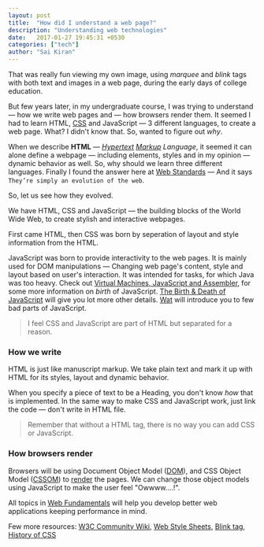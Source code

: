 ```yaml
---
layout: post
title:  "How did I understand a web page?"
description: "Understanding web technologies"
date:   2017-01-27 19:45:31 +0530
categories: ["tech"]
author: "Sai Kiran"
---
```


That was really fun viewing my own image, using *marquee* and *blink* tags with both text and images 
in a web page, during the early days of college education.

But few years later, in my undergraduate course, I was trying to understand &mdash; 
how we write web pages and &mdash; how browsers render them.
It seemed I had to learn HTML, [CSS][] and JavaScript &mdash; 3 different 
languages, to create a web page. What? I didn't know that. So, wanted to 
figure out *why*.

When we describe **HTML** &mdash; *[Hypertext][] [Markup][] Language*, it 
seemed it can alone define a webpage &mdash; including elements, styles and 
in my opinion &mdash; dynamic behavior as well.
So, why should we learn three different languages. Finally I found the answer 
here at [Web Standards][] &mdash; And it says `They’re simply an evolution of the web`.

So, let us see how they evolved.

We have HTML, CSS and JavaScript &mdash; the building blocks of 
the World Wide Web, to create stylish and interactive webpages.

First came HTML, then CSS was born by seperation of layout and style information from the HTML.


JavaScript was born to provide interactivity to the web pages. It is mainly used for 
DOM manipulations &mdash; Changing web page's content, style and layout based on user's 
interaction. It was intended for tasks, for which Java was too heavy.
Check out [Virtual Machines, JavaScript and Assembler][Scott Hanselman, "Virtual Machines, JavaScript and Assembler" - Fluent 2014 Keynote], 
for some more information on *birth* of JavaScript. [The Birth & Death of JavaScript][]  will give 
you lot more other details. [Wat][] will introduce you to few bad parts of JavaScript.

> I feel CSS and JavaScript are part of HTML but separated for a reason. 


### How we write

HTML is just like manuscript markup.
We take plain text and mark it up with HTML for its styles, layout and dynamic behavior. 

When you specify a piece of text to be a Heading, you don't know *how* that is implemented. In the 
same way to make CSS and JavaScript work, just link the code &mdash; don't write in HTML file.

> Remember that without a HTML tag, there is no way you can add CSS or JavaScript.

### How browsers render

Browsers will be using Document Object Model ([DOM][]), and CSS Object Model ([CSSOM][]) 
to [render][Page rendering] the pages. We can change those object models using JavaScript to make 
the user feel "Owwww....!".    

All topics in [Web Fundamentals][] will help you develop better web applications keeping 
performance in mind.

Few more resources: [W3C Community Wiki](https://www.w3.org/community/webed/wiki/Main_Page), [Web Style Sheets](https://www.w3.org/Style/), [Blink tag](https://www.w3.org/Style/customdtd), [History of CSS](https://www.w3.org/Style/LieBos2e/history/Overview.html)


[Hypertext]: https://www.w3.org/WhatIs.html
[Markup]: https://en.wikipedia.org/wiki/Markup_language#Etymology_and_origin
[Web Standards]: https://www.w3.org/community/webed/wiki/The_web_standards_model_-_HTML_CSS_and_JavaScript
[CSS]: https://www.w3.org/Style/LieBos2e/history/Overview.html
[CSS Timeline]: https://www.w3.org/Style/CSS20/
[CSS History]: https://www.w3.org/Style/CSS20/history.html

[DOM]: https://www.w3.org/TR/DOM-Level-2-Core/introduction.html
[CSSOM]: https://varvy.com/performance/cssom.html
[Page rendering]: https://developers.google.com/web/fundamentals/performance/critical-rendering-path/render-tree-construction
[Scott Hanselman, "Virtual Machines, JavaScript and Assembler" - Fluent 2014 Keynote]: https://www.youtube.com/watch?v=UzyoT4DziQ4&feature=youtu.be
[Web Fundamentals]: https://developers.google.com/web/fundamentals/
[Wat]: https://www.destroyallsoftware.com/talks/wat
[The Birth & Death of JavaScript]: https://www.destroyallsoftware.com/talks/the-birth-and-death-of-javascript

<!--Webpage is marked up using tags-->

<!--You specify `what` in HTML and `how` in CSS and JavaScript, depending on the what you are -->
<!--trying to do: styling and layout, or behavior. Sometimes we tend to write CSS and/or JavaScript in HTML file.--> 
<!--It seems OK &mdash; but not. Because rather than *what* you are specifying *how*. -->
<!--Then, the file will be clumsy with *what* and *how*.-->